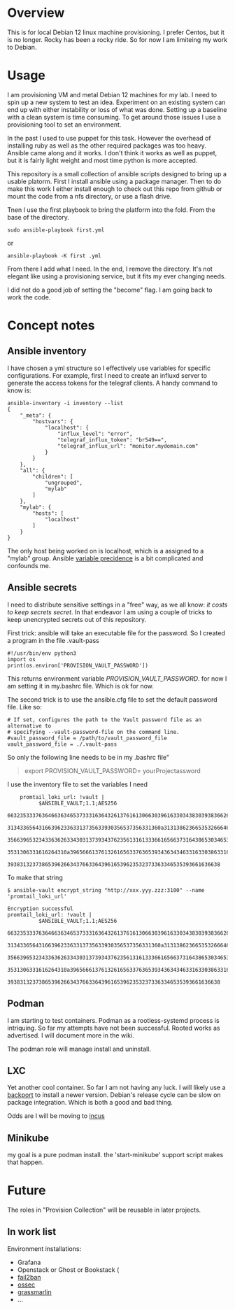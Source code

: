 # Overview

This is for local Debian 12 linux machine provisioning. I prefer Centos, but it is no longer.  Rocky has been a rocky ride.
So for now I am limiteing my work to Debian.

# Usage

I am provisioning VM and metal Debian 12 machines for my lab.  I need to spin up a new system to test an idea. 
Experiment on an existing system can end up with either instability or loss of what was done.  Setting up a baseline with
a clean system is time consuming.  To get around those issues I use a provisioning tool to set an environment. 

In the past I used to use puppet for this task. However the overhead of installing ruby as well as the other required packages was too heavy.  Ansible came along and it works. I don't think it works as well as puppet, but it is fairly light weight and most time python is more accepted. 

This repository is a small collection of ansible scripts designed to bring up a usable platorm.  First I install ansible using a package
manager. Then to do make this work I either install enough to check out this repo from github or mount the code from a nfs directory, or use a flash drive.

Tnen I use the first playbook to bring the platform into the fold.  From the base of the directory.

``` 
sudo ansible-playbook first.yml
```
or

```
ansible-playbook -K first .yml
```

From there I add what I need.  In the end, I remove the directory.   It's not elegant like using a provisioning service, but it fits my ever changing needs.

I did not do a good job of setting the "become" flag.  I am going back to work the code. 

# Concept notes

##  Ansible inventory

I have chosen a yml structure so I effectively use variables for specific configurations.  For example,  first I need to create an influxd server to generate the access tokens for the telegraf clients.  A handy command to know is:

```
ansible-inventory -i inventory --list
{
    "_meta": {
        "hostvars": {
            "localhost": {
                "influx_level": "error",
                "telegraf_influx_token": "br549==",
                "telegraf_influx_url": "monitor.mydomain.com"
            }
        }
    },
    "all": {
        "children": [
            "ungrouped",
            "mylab"
        ]
    },
    "mylab": {
        "hosts": [
            "localhost"
        ]
    }
}
```

The only host being worked on is localhost, which is a assigned to a "mylab" group.  Ansible [variable precidence](https://docs.ansible.com/ansible/latest/playbook_guide/playbooks_variables.html#variable-precedence-where-should-i-put-a-variable) is a bit complicated and confounds me.  


##  Ansible secrets

I need to distribute sensitive settings in a "free" way, as we all know:  *it costs to keep secrets secret*.
In that endeavor I am using a couple of tricks to keep unencrypted secrets out of this repository.

First trick:   ansible will take an executable file for the password.  So I created  a program in the file .vault-pass

```
#!/usr/bin/env python3
import os
print(os.environ['PROVISION_VAULT_PASSWORD'])
```

This returns environment variable *PROVISION_VAULT_PASSWORD*. for now I am setting it in my.bashrc file.
Which is ok for now. 

The second trick is to use the ansible.cfg file to set the default password file. Like so:

```
# If set, configures the path to the Vault password file as an alternative to
# specifying --vault-password-file on the command line.
#vault_password_file = /path/to/vault_password_file
vault_password_file = ./.vault-pass
```

So only the following line needs to be in my .bashrc file"

> export PROVISION_VAULT_PASSWORD= yourProjectassword

I use the inventory file to set the variables I need

```
    promtail_loki_url: !vault |
          $ANSIBLE_VAULT;1.1;AES256
          66323533376364663634653733316364326137616130663039616330343830393836626466333930
          3134336564316639623363313735633930356537356331360a313138623665353266646266363564
          35663965323433636263343031373934376235613161333661656637316438653034653861383864
          3531306331616264310a396566613761326165633763653934363434633163303863316135303839
          39383132373865396266343766336439616539623532373363346535393661636638
```

To make that string

```
$ ansible-vault encrypt_string "http://xxx.yyy.zzz:3100" --name 'promtail_loki_url'

Encryption successful
promtail_loki_url: !vault |
          $ANSIBLE_VAULT;1.1;AES256      
          66323533376364663634653733316364326137616130663039616330343830393836626466333930
          3134336564316639623363313735633930356537356331360a313138623665353266646266363564
          35663965323433636263343031373934376235613161333661656637316438653034653861383864
          3531306331616264310a396566613761326165633763653934363434633163303863316135303839
          39383132373865396266343766336439616539623532373363346535393661636638
```
##  Podman

I am starting to test containers.  Podman as a rootless-systemd process is intriquing. So far my attempts
have not been successful.  Rooted works as advertised. I will document more in the wiki.  

The podman role will manage install and uninstall.

## LXC

Yet another cool container.  So far I am not having any luck.  I will likely use a [backport](https://en.wikipedia.org/wiki/Backporting)
to install a newer version. Debian's release cycle can be slow on package integration.  Which is both a good and bad thing.

Odds are I will be moving to [incus](https://linuxcontainers.org/incus/introduction/)

## Minikube

my goal is a pure podman install. the 'start-minikube' support script makes that happen.

#  Future

The roles in "Provision Collection" will be reusable in later projects. 

## In work list

Environment installations:

- Grafana
- Openstack or Ghost or Bookstack (
- [fail2ban](https://github.com/fail2ban/fail2ban)
- [ossec](https://www.ossec.net/)
- [grassmarlin](https://linuxcontainers.org/incus/introduction/)
- ...
